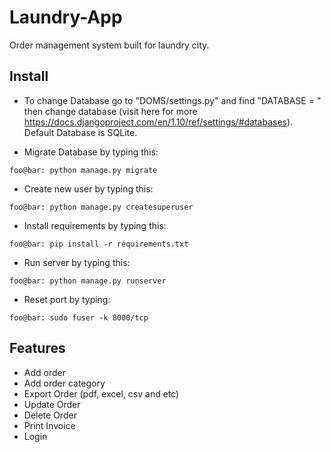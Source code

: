 # Laundry-App
Order management system built for laundry city.

## Install
- To change Database go to "DOMS/settings.py" and find "DATABASE = " then change database (visit here for more https://docs.djangoproject.com/en/1.10/ref/settings/#databases). Default Database is SQLite.

- Migrate Database by typing this:
```
foo@bar: python manage.py migrate
```
- Create new user by typing this:
```
foo@bar: python manage.py createsuperuser
```
- Install requirements by typing this:
```
foo@bar: pip install -r requirements.txt
```
- Run server by typing this:
```
foo@bar: python manage.py runserver
```
- Reset port by typing:
```
foo@bar: sudo fuser -k 8000/tcp
```
## Features
- Add order
- Add order category
- Export Order (pdf, excel, csv and etc)
- Update Order
- Delete Order
- Print Invoice
- Login

